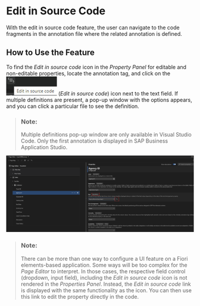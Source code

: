 <!-- loio7d8e94278e084e949ff23adbe7ee9ce6 -->

# Edit in Source Code

With the edit in source code feature, the user can navigate to the code fragments in the annotation file where the related annotation is defined.



<a name="loio7d8e94278e084e949ff23adbe7ee9ce6__section_xns_mq4_bsb"/>

## How to Use the Feature

To find the *Edit in source code* icon in the *Property Panel* for editable and non-editable properties, locate the annotation tag, and click on the ![](images/FIORI_TOOLS_EDITINSOURCE_342cf09.jpg) \(*Edit in source code*\) icon next to the text field. If multiple definitions are present, a pop-up window with the options appears, and you can click a particular file to see the definition.

> ### Note:  
> Multiple definitions pop-up window are only available in Visual Studio Code. Only the first annotation is displayed in SAP Business Application Studio.

![](images/EditinSource_675234e.png)

> ### Note:  
> There can be more than one way to configure a UI feature on a Fiori elements-based application. Some ways will be too complex for the *Page Editor* to interpret. In those cases, the respective field control \(dropdown, input field\), including the *Edit in source code* icon is not rendered in the *Properties Panel*. Instead, the *Edit in source code* link is displayed with the same functionality as the icon. You can then use this link to edit the property directly in the code.


